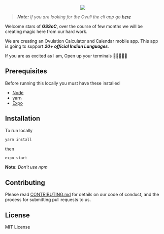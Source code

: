 <p align="center">
 <img src="https://user-images.githubusercontent.com/3650216/75360727-3dbbf900-58dc-11ea-9a59-d881bbf0c61a.png"/>
</p>

> ***Note:*** *If you are looking for the Ovuli the cli app go [here](https://github.com/teamxenox/ovuli-cli)*

Welcome stars of ***GSSoC***, over the course of few months we will be creating magic here from our hard work. 

We are creating an Ovulation Calculator and Calendar mobile app. This app is going to support ***20+ official Indian Languages***.

If you are as excited as I am, Open up your terminals 👩🏻‍💻💪🏽

## Prerequisites

Before running this locally you must have these installed

- [Node](https://nodejs.org/)
- [yarn](https://yarnpkg.com)
- [Expo](https://reactnative.dev/docs/getting-started)

## Installation
To run locally

```sh
yarn install
```
then 

```sh
expo start
```

**Note:** *Don't use npm*

## Contributing

Please read [CONTRIBUTING.md](https://github.com/sarthology/ovuli/blob/master/CONTRIBUTING.md) for details on our code of conduct, and the process for submitting pull requests to us.

## License

MIT License
